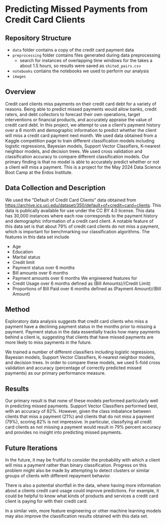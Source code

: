 # Predicting Missed Payments from Credit Card Clients

## Repository Structure 
 - `data` folder contains a copy of the credit card payment data
 - `preprocessing` folder contains files generated during data preprocessing
   - search for instances of overlapping time windows for the takes a about 1.5 hours, so results were saved as `shited_pairs.csv`
 - `notebooks` contains the notebooks we used to perform our analysis
 - `images`

## Overview
Credit card clients miss payments on their credit card debt for a variety of reasons. Being able to predict missed payments would allow banks, credit raters, and debt collectors to forecast their own operations, target interventions or financial products, and accurately appraise the value of credit card debt. In this project, we attempt to use a client’s payment history over a 6 month and demographic information to predict whether the client will miss a credit card payment next month. We used data obtained from a Kaggle competition page to train different classification models including logistic regressions, Bayesian models, Support Vector Classifiers, K-nearest neighbor models, and decision trees. We used cross validation and classification accuracy to compare different classification models. Our primary finding is that no model is able to accurately predict whether or not a client will miss a payment. This is a project for the May 2024 Data Science Boot Camp at the Erdos Institute. 


## Data Collection and Description
We used the "Default of Credit Card Clients" data obtained from https://archive.ics.uci.edu/dataset/350/default+of+credit+card+clients. This data is publically available for use under the CC BY 4.0 license. This data has 30,000 instances where each row corresponds to the payment history and demographic information of a credit card client. A notable feature of this data set is that about 79% of credit card clients do not miss a payment, which is important for benchmarking our classification algorithms. 
The features in this data set include
- Age 
- Education 
- Marital status 
- Credit limit 
- Payment status over 6 months
- Bill amounts over 6 months
- Payment amounts over 6 months
We engineered features for 
- Credit Usage over 6 months defined as (Bill Amounts)/(Credit Limit)
- Proportions of Bill Paid over 6 months defined as (Payment Amount)/(Bill Amount)

## Method
Exploratory data analysis suggests that credit card clients who miss a payment have a declining payment status in the months prior to missing a payment. Payment status in the data essentially tracks how many payments behind a client is, suggesting that clients that have missed payments are more likely to miss payments in the future. 

We trained a number of different classifiers including logistic regressions, Bayesian models, Support Vector Classifiers, K-nearest neighbor models, and decision trees. In order to compare these models, we used 5-fold cross validation and accuracy (percentage of correctly predicted missed payments)  as our primary performance measure. 

## Results
Our primary result is that none of these models performed particularly well in predicting missed payments. Support Vector Classifiers performed best, with an accuracy of 82%. However, given the class imbalance between clients that miss a payment  (21%) and clients that do not miss a payment (79%), scoring 82% is not impressive. In particular, classifying all credit card clients as not missing a payment would result in 79% percent accuracy and provides no insight into predicting missed payments.  

## Future Iterations
In the future, it may be fruitful to consider the probability with which a client will miss a payment rather than binary classification. Progress on this problem might also be made by attempting to detect clusters or similar groups of clients with different repayment behavior. 

There is also a potential shortfall in the data, where having more information about a clients credit card usage could improve predictions. For example, it could be helpful to know what kinds of products and services a credit card client is paying for with their credit card. 

In a similar vein, more feature engineering or other machine learning models may also improve the classification results obtained with this data set.



